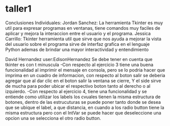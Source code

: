 # taller1
Conclusiones Individuales:
Jordan Sanchez: La herramienta Tkinter es muy util para expresar programas en ventanas, tiene comandos muy faciles de aplicar y mejora la interaccion entre el usuario y el programa.
Jessica Carrillo: Tkinter herramienta util que sirve que nos ayuda a mejorar la vista del usuario sobre el programa sirve de  interfaz grafica en el lenguaje Python ademas de brindar una mayor interactividad y entendimiento 

David Hernandez  user:EdisonHernandez
Se debe tener en cuenta que tkinter es con t minuscula
-Con respecto al ejercicio 3 tiene una buena funcionalidad  al imprimir el mensaje en consola, pero se lo podria hacer que imprima
en un cuadro de informacion, con respecto al boton salir se deberia agregar que al dar clic en el boton salir la ventana se cierre, Y el side sirve de mucha para 
poder ubicar el respectivo boton tanto al derecho o al izquierdo.
-Con respecto al ejercicio 4, tiene una funcionalidad y se entiende como utilizar los labels los cvuales tienen la misma estructura de botones, dentro de 
las estrucuturas se puede poner tanto donde se desea que se ubique el label, a que distancia, en cuando a los radio button tiene la misma estructura pero con el IntVar 
se puede hacer que deseleccione una opcion una se selecciona el otro radio button.
 
